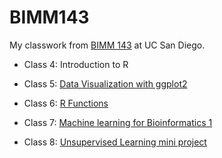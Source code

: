 # BIMM143

My classwork from [BIMM 143](https://bioboot.github.io/bimm143_W23/) at UC San Diego. 

- Class 4: Introduction to R

- Class 5: [Data Visualization with ggplot2](https://github.com/puddingpeach/bimm143/blob/main/class05/class05.pdf)

- Class 6: [R Functions]()

- Class 7: [Machine learning for Bioinformatics 1](https://github.com/puddingpeach/bimm143/blob/main/class07/class07.qmd)

- Class 8: [Unsupervised Learning mini project]()




